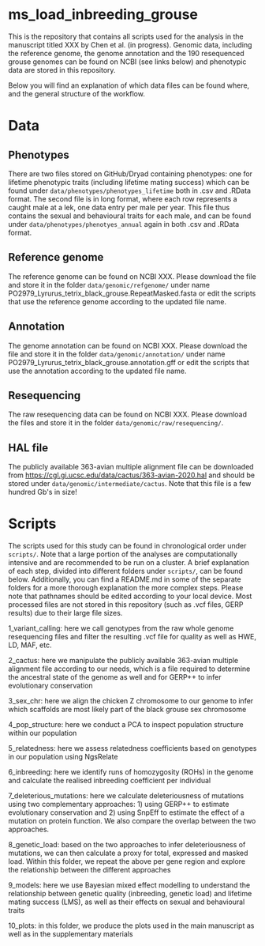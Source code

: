# ms_load_inbreeding_grouse

This is the repository that contains all scripts used for the analysis in the manuscript titled XXX by Chen et al. (in progress). Genomic data, including the reference genome, the genome annotation and the 190 resequenced grouse genomes can be found on NCBI (see links below) and phenotypic data are stored in this repository. 

Below you will find an explanation of which data files can be found where, and the general structure of the workflow.

# Data

## Phenotypes
There are two files stored on GitHub/Dryad containing phenotypes: one for lifetime phenotypic traits (including lifetime mating success) which can be found under `data/phenotypes/phenotypes_lifetime` both in .csv and .RData format. The second file is in long format, where each row represents a caught male at a lek, one data entry per male per year. This file thus contains the sexual and behavioural traits for each male, and can be found under `data/phenotypes/phenotyes_annual` again in both .csv and .RData format.

## Reference genome
The reference genome can be found on NCBI XXX. Please download the file and store it in the folder `data/genomic/refgenome/` under name PO2979_Lyrurus_tetrix_black_grouse.RepeatMasked.fasta or edit the scripts that use the reference genome according to the updated file name.

## Annotation
The genome annotation can be found on NCBI XXX. Please download the file and store it in the folder `data/genomic/annotation/` under name PO2979_Lyrurus_tetrix_black_grouse.annotation.gff or edit the scripts that use the annotation according to the updated file name.

## Resequencing
The raw resequencing data can be found on NCBI XXX. Please download the files and store it in the folder `data/genomic/raw/resequencing/`.

## HAL file
The publicly available 363-avian multiple alignment file can be downloaded from  https://cgl.gi.ucsc.edu/data/cactus/363-avian-2020.hal and should be stored under `data/genomic/intermediate/cactus`. Note that this file is a few hundred Gb's in size!

# Scripts

The scripts used for this study can be found in chronological order under `scripts/`. Note that a large portion of the analyses are computationally intensive and are recommended to be run on a cluster. A brief explanation of each step, divided into different folders under `scripts/`, can be found below. Additionally, you can find a README.md in some of the separate folders for a more thorough explanation the more complex steps. Please note that pathnames should be edited according to your local device. Most processed files are not stored in this repository (such as .vcf files, GERP results) due to their large file sizes.

1_variant_calling: here we call genotypes from the raw whole genome resequencing files and filter the resulting .vcf file for quality as well as HWE, LD, MAF, etc.

2_cactus: here we manipulate the publicly available 363-avian multiple alignment file according to our needs, which is a file required to determine the ancestral state of the genome as well and for GERP++ to infer evolutionary conservation

3_sex_chr: here we align the chicken Z chromosome to our genome to infer which scaffolds are most likely part of the black grouse sex chromosome

4_pop_structure: here we conduct a PCA to inspect population structure within our population 

5_relatedness: here we assess relatedness coefficients based on genotypes in our population using NgsRelate

6_inbreeding: here we identify runs of homozygosity (ROHs) in the genome and calculate the realised inbreeding coefficient per individual

7_deleterious_mutations: here we calculate deleteriousness of mutations using two complementary approaches: 1) using GERP++ to estimate evolutionary conservation and 2) using SnpEff to estimate the effect of a mutation on protein function. We also compare the overlap between the two approaches.

8_genetic_load: based on the two approaches to infer deleteriousness of mutations, we can then calculate a proxy for total, expressed and masked load. Within this folder, we repeat the above per gene region and explore the relationship between the different approaches

9_models: here we use Bayesian mixed effect modelling to understand the relationship between genetic quality (inbreeding, genetic load) and lifetime mating success (LMS), as well as their effects on sexual and behavioural traits

10_plots: in this folder, we produce the plots used in the main manuscript as well as in the supplementary materials